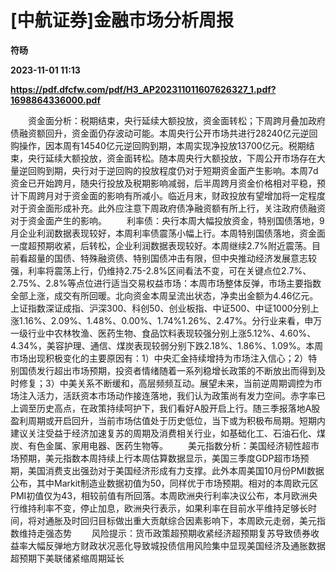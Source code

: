 # [中航证券]金融市场分析周报
**符旸**

**2023-11-01 11:13**

**https://pdf.dfcfw.com/pdf/H3_AP202311011607626327_1.pdf?1698864336000.pdf**

　　资金面分析：税期结束，央行延续大额投放，资金面转松；下周跨月叠加政府债融资额回升，资金面仍存波动可能。本周央行公开市场共进行28240亿元逆回购操作，因本周有14540亿元逆回购到期，本周实现净投放13700亿元。税期结束，央行延续大额投放，资金面转松。随本周央行大额投放，下周公开市场存在大量逆回购到期，央行对于逆回购的投放程度仍对于短期资金面产生影响。本周7d资金已开始跨月，随央行投放及税期影响减弱，后半周跨月资金价格相对平稳，预计下周跨月对于资金面的影响有所减小。临近月末，财政投放有望增加将一定程度对于资金面形成补充。此外应注意下周政府债净融资额有所上行，关注政府债融资对于资金面产生的影响。 　　利率债：央行本周大幅投放资金，特别国债落地，9月企业利润数据表现较好，本周利率债震荡小幅上行。本周特别国债落地，资金面一度超预期收紧，后转松，企业利润数据表现较好。本周继续2.7%附近震荡。目前看超量的国债、特殊融资债、特别国债冲击有限，但中央推动经济发展意志较强，利率将震荡上行，仍维持2.75-2.8%区间看法不变，可在关键点位2.7%、2.75%、2.8%等点位进行适当交易权益市场：本周市场整体反弹，市场主要指数全部上涨，成交有所回暖。北向资金本周呈流出状态，净卖出金额为4.46亿元。上证指数深证成指、沪深300、科创50、创业板指、中证500、中证1000分别上涨1.16%、2.09%、1.48%、0.00%、1.74%1.26%、2.47%。分行业来看，申万一级行业中农林牧渔、医药生物、食品饮料表现较强分别上涨5.12%、4.60%、4.34%，美容护理、通信、煤炭表现较弱分别下跌2.18%、1.86%、1.09%。本周市场出现积极变化的主要原因有：1）中央汇金持续增持为市场注入信心；2）特别国债发行超出市场预期，投资者情绪随着一系列稳增长政策的不断放出而得到及时修复；3）中美关系不断缓和，高层频频互动。展望未来，当前逆周期调控为市场注入活力，活跃资本市场动作接连落地，我们认为政策尚有发力空间。赤字率已上调至历史高点，在政策持续呵护下，我们看好A股开启上行。随三季报落地A股盈利周期或开启回升，当前市场估值处于历史低位，当下或为积极布局期。短期内建议关注受益于经济加速复苏的周期及消费相关行业，如基础化工、石油石化、煤炭、有色金属、家用电器、医药生物等。 　　美元指数分析：美国经济韧性超市场预期，美元指数本周持续上行本周估算数据显示，美国三季度GDP超市场预期，美国消费支出强劲对于美国经济形成有力支撑。此外本周美国10月份PMI数据公布，其中Markit制造业数据初值为50，同样优于市场预期。相对的本周欧元区PMI初值仅为43，相较前值有所回落。本周欧洲央行利率决议公布，本月欧洲央行维持利率不变，停止加息，欧洲央行表示，如果利率在目前水平维持足够长时间，将对通胀及时回归目标做出重大贡献综合因素影响下，本周欧元走弱，美元指数维持走强态势 　　风险提示：货币政策超预期收紧经济超预期复苏导致债券收益率大幅反弹地方财政状况恶化导致城投债信用风险集中显现美国经济及通胀数据超预期下美联储紧缩周期延长